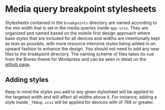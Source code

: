 # Media query breakpoint stylesheets

Stylesheets contained in the `breakpoints` directory are named according to the min width that is 
set in the media queries inside `app.scss`. They are organized and named based on the mobile first
design approach where base styles that are included for all devices and widths are intentionally 
kept as lean as possible, with more resource intensive styles being added in an upward fashion 
to enhance the design. You should not need to add any new files to the breakpoint directory.
The naming scheme of files takes its cue from the Bones theme for Wordpress and can be seen 
in detail on the [github page](https://github.com/eddiemachado/bones).

## Adding styles
Keep in mind the styles you add to any given stylesheet will be applied to the targeted width and
will affect all widths above it. For instance, adding a style inside `_768up.scss` will be applied
for devices with of 768 or greater.
